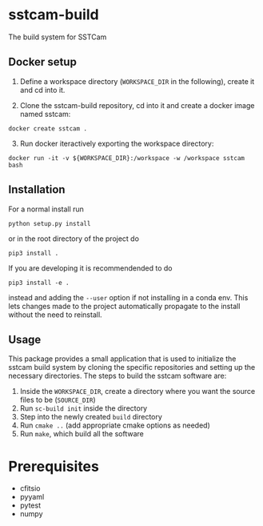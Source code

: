 # sstcam-build
The build system for SSTCam

## Docker setup

1. Define a workspace directory (`WORKSPACE_DIR` in the following), create it and cd into it.

2. Clone the sstcam-build repository, cd into it and create a docker image named sstcam:

`docker create sstcam .`

3. Run docker iteractively exporting the workspace directory:

`docker run -it -v ${WORKSPACE_DIR}:/workspace -w /workspace sstcam bash` 

## Installation
For a normal install run

`python setup.py install`

or in the root directory of the project do

`pip3 install .`

If you are developing it is recommendended to do

`pip3 install -e .`

instead and adding the `--user` option if not installing in a conda env. This lets changes made to the project automatically propagate to the install without the need to reinstall.

## Usage

This package provides a small application that is used to initialize the sstcam build system by cloning the specific repositories and setting up the necessary directories. The steps to build the sstcam software are:

1. Inside the `WORKSPACE_DIR`, create a directory where you want the source files to be (`SOURCE_DIR`)
2. Run `sc-build init` inside the directory
3. Step into the newly created `build` directory
4. Run `cmake ..` (add appropriate cmake options as needed)
5. Run `make`, which build all the software

# Prerequisites 
- cfitsio
- pyyaml
- pytest
- numpy


